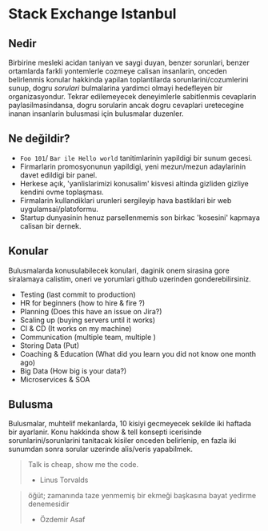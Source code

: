 # Stack Exchange Istanbul

## Nedir

Birbirine mesleki acidan taniyan ve saygi duyan, benzer sorunlari, benzer ortamlarda farkli yontemlerle cozmeye calisan insanlarin, onceden belirlenmis konular hakkinda yapilan toplantilarda sorunlarini/cozumlerini sunup, dogru *sorulari* bulmalarina yardimci olmayi hedefleyen bir organizasyondur. Tekrar edilemeyecek deneyimlerle sabitlenmis cevaplarin paylasilmasindansa, dogru sorularin ancak dogru cevaplari uretecegine inanan insanlarin bulusmasi için bulusmalar duzenler. 



## Ne değildir?

- `Foo 101`/ `Bar ile Hello world` tanitimlarinin yapildigi bir sunum gecesi. 
- Firmarlarin promosyonunun yapildigi, yeni mezun/mezun adaylarinin davet edildigi bir panel. 
- Herkese açık, 'yanlislarimizi konusalim' kisvesi altinda gizliden gizliye kendini ovme toplaşması.
- Firmalarin kullandiklari urunleri sergileyip hava bastiklari bir web uygulamsai/platoformu. 
- Startup dunyasinin henuz parsellenmemis son birkac 'kosesini' kapmaya calisan bir dernek. 



## Konular


Bulusmalarda konusulabilecek konulari, daginik onem sirasina gore siralamaya calistim, oneri ve yorumlari github uzerinden gonderebilirsiniz. 

- Testing (last commit to production)
- HR for beginners (how to hire & fire ?)
- Planning (Does this have an issue on Jira?)
- Scaling up (buying servers until it works)
- CI & CD (It works on my machine)
- Communication (multiple team, multiple ) 
- Storing Data (Put)
- Coaching & Education (What did you learn you did not know one month ago)
- Big Data (How big is your data?)
- Microservices & SOA

## Bulusma

Bulusmalar, muhtelif mekanlarda, 10 kisiyi gecmeyecek sekilde iki haftada bir ayarlanir. Konu hakkinda show & tell konsepti icerisinde sorunlarini/sorunlarini tanitacak kisiler onceden belirlenip, en fazla iki sunumdan sonra sorular uzerinde alis/veris yapabilmek. 


> Talk is cheap, show me the code.
> - Linus Torvalds

>öğüt; zamanında taze yenmemiş bir ekmeği başkasına bayat yedirme denemesidir
> -  Özdemir Asaf

